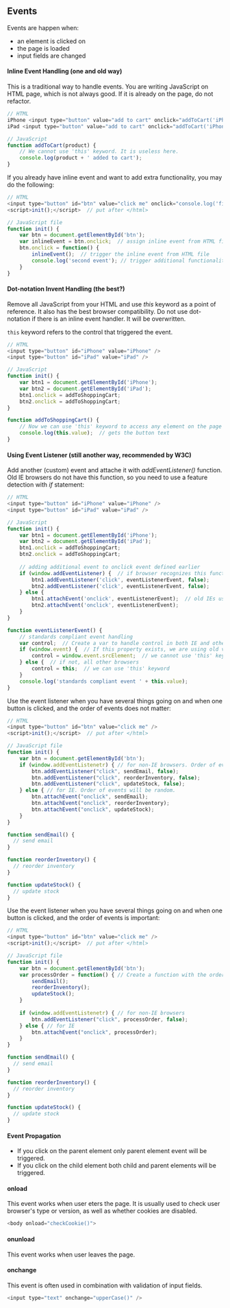 ## Events
Events are happen when:
- an element is clicked on
- the page is loaded
- input fields are changed

#### Inline Event Handling (one and old way)

This is a traditional way to handle events. You are writing JavaScript on HTML page, which is not always good. If it is already on the page, do not refactor.
```javascript
// HTML
iPhone <input type="button" value="add to cart" onclick="addToCart('iPhone');" />
iPad <input type="button" value="add to cart" onclick="addToCart('iPhone');" />

// JavaScript
function addToCart(product) {
    // We cannot use 'this' keyword. It is useless here.
    console.log(product + ' added to cart');
}
```
If you already have inline event and want to add extra functionality, you may do the following:
```javascript
// HTML
<input type="button" id="btn" value="click me" onclick="console.log('first event');" />
<script>init();</script>  // put after </html>

// JavaScript file
function init() {
    var btn = document.getElementById('btn');
    var inlineEvent = btn.onclick;  // assign inline event from HTML file
    btn.onclick = function() {
        inlineEvent();  // trigger the inline event from HTML file
        console.log('second event'); // trigger additional functionality with the same click
    }
}
```
#### Dot-notation Invent Handling (the best?)
Remove all JavaScript from your HTML and use *this* keyword as a point of reference. It also has the best browser compatibility. Do not use dot-notation if there is an inline event handler. It will be overwritten.

`this` keyword refers to the control that triggered the event.
```javascript
// HTML
<input type="button" id="iPhone" value="iPhone" />
<input type="button" id="iPad" value="iPad" />

// JavaScript
function init() {
    var btn1 = document.getElementById('iPhone');
    var btn2 = document.getElementById('iPad');
    btn1.onclick = addToShoppingCart;
    btn2.onclick = addToShoppingCart;
}

function addToShoppingCart() {
    // Now we can use 'this' keyword to access any element on the page  
    console.log(this.value);  // gets the button text
}
```

#### Using Event Listener (still another way, recommended by W3C)

Add another (custom) event and attache it with *addEventListener()* function. Old IE browsers do not have this function, so you need to use a feature detection with *if* statement:
```javascript
// HTML
<input type="button" id="iPhone" value="iPhone" />
<input type="button" id="iPad" value="iPad" />

// JavaScript
function init() {
    var btn1 = document.getElementById('iPhone');
    var btn2 = document.getElementById('iPad');
    btn1.onclick = addToShoppingCart;
    btn2.onclick = addToShoppingCart;
	
    // adding additional event to onclick event defined earlier
    if (window.addEventListener) {  // if browser recognizes this function
        btn1.addEventListener('click', eventListenerEvent, false);
        btn2.addEventListener('click', eventListenerEvent, false);
    } else {
        btn1.attachEvent('onclick', eventListenerEvent);  // old IEs use this attacheEvent() function!
        btn2.attachEvent('onclick', eventListenerEvent);
    }
}

function eventListenerEvent() {
    // standards compliant event handling
    var control;  // Create a var to handle control in both IE and other browsers
    if (window.event) {  // If this property exists, we are using old version of IE
        control = window.event.srcElement;  // we cannot use 'this' keyword 
    } else {  // if not, all other browsers
        control = this;  // we can use 'this' keyword
    }
    console.log('standards compliant event ' + this.value);
}
```
Use the event listener when you have several things going on and when one button is clicked, and the order of events does not matter:
```javascript
// HTML
<input type="button" id="btn" value="click me" />
<script>init();</script>  // put after </html>

// JavaScript file
function init() {
    var btn = document.getElementById('btn');
    if (window.addEventListenetr) { // for non-IE browsers. Order of events will be as placed.
        btn.addEventListener("click", sendEmail, false);
        btn.addEventListener("click", reorderInventory, false);
        btn.addEventListener("click", updateStock, false);
    } else { // for IE. Order of events will be random.
        btn.attachEvent("onclick", sendEmail);
        btn.attachEvent("onclick", reorderInventory);
        btn.attachEvent("onclick", updateStock);       
    }
}

function sendEmail() {
  // send email
}

function reorderInventory() {
  // reorder inventory
}

function updateStock() {
  // update stock
}
```
Use the event listener when you have several things going on and when one button is clicked, and the order of events is important:
```javascript
// HTML
<input type="button" id="btn" value="click me" />
<script>init();</script>  // put after </html>

// JavaScript file
function init() {
    var btn = document.getElementById('btn');
    var processOrder = function() { // Create a function with the order you desire
        sendEmail();
        reorderInventory();
        updateStock();
    }
    
    if (window.addEventListenetr) { // for non-IE browsers
        btn.addEventListener("click", processOrder, false);
    } else { // for IE
        btn.attachEvent("onclick", processOrder);
    }
}

function sendEmail() {
  // send email
}

function reorderInventory() {
  // reorder inventory
}

function updateStock() {
  // update stock
}
```

#### Event Propagation
- If you click on the parent element only parent element event will be triggered.
- If you click on the child element both child and parent elements will be triggered.

#### onload
This event works when user eters the page. It is usually used to check user browser's type or version, as well as whether cookies are disabled.
```javascript
<body onload="checkCookie()">
```
#### onunload
This event works when user leaves the page.

#### onchange
This event is often used in combination with validation of input fields.
```javascript
<input type="text" onchange="upperCase()" />
```
